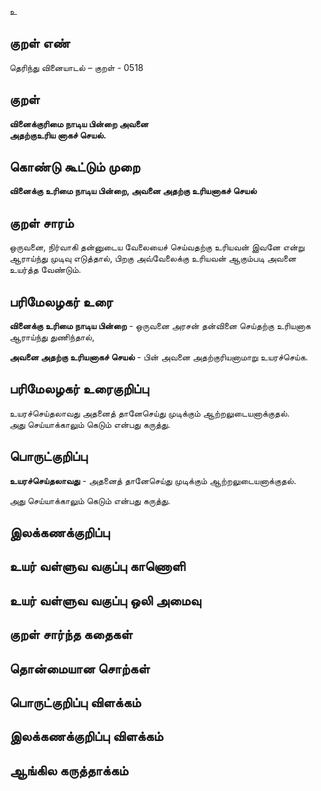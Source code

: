 உ

## குறள் எண் 

தெரிந்து வினையாடல்  – குறள் - 0518  

## குறள் 

**வினைக்குரிமை நாடிய பின்றை அவனை  
அதற்குஉரிய னாகச் செயல்.**

## கொண்டு கூட்டும் முறை

**வினைக்கு உரிமை நாடிய பின்றை, அவனை அதற்கு உரியனாகச் செயல்** 

## குறள் சாரம் 

ஒருவனை, நிர்வாகி தன்னுடைய வேலையைச் செய்வதற்கு உரியவன் இவனே என்று ஆராய்ந்து முடிவு எடுத்தால், பிறகு அவ்வேலைக்கு உரியவன் ஆகும்படி அவனை உயர்த்த வேண்டும்.  

## பரிமேலழகர் உரை

**வினைக்கு உரிமை நாடிய பின்றை** - ஒருவனை அரசன் தன்வினை செய்தற்கு உரியனாக ஆராய்ந்து துணிந்தால்,  

**அவனை அதற்கு உரியனாகச் செயல்** -  பின் அவனை அதற்குரியனாமாறு உயரச்செய்க.

## பரிமேலழகர் உரைகுறிப்பு   

உயரச்செய்தலாவது அதனைத் தானேசெய்து முடிக்கும் ஆற்றலுடையனாக்குதல்.  
அது செய்யாக்காலும் கெடும் என்பது கருத்து.    

## பொருட்குறிப்பு 

**உயரச்செய்தலாவது** -  அதனைத் தானேசெய்து முடிக்கும் ஆற்றலுடையனாக்குதல்.   

அது செய்யாக்காலும் கெடும் என்பது கருத்து.   

## இலக்கணக்குறிப்பு  


## உயர் வள்ளுவ வகுப்பு காணொளி


## உயர் வள்ளுவ வகுப்பு ஒலி அமைவு 

 
## குறள் சார்ந்த கதைகள் 


## தொன்மையான சொற்கள்


## பொருட்குறிப்பு விளக்கம்


## இலக்கணக்குறிப்பு விளக்கம்


## ஆங்கில கருத்தாக்கம் 



